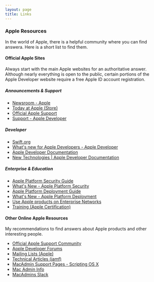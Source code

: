 ```yaml
---
layout: page
title: Links
---
```


### Apple Resources

In the world of Apple, there is a helpful community where you can find answera. Here is a short list to find them.

#### Official Apple Sites

Always start with the main Apple websites for an authoritative answer. Although nearly everything is open to the public, certain portions of the Apple Developer website require a free Apple ID account registration.

##### Announcements & Support
- [Newsroom - Apple](https://www.apple.com/newsroom)
- [Today at Apple (Store)](https://www.apple.com/today)
- [Official Apple Support](https://support.apple.com)
- [Support - Apple Developer](https://developer.apple.com/support)

##### Developer
- [Swift.org](https://www.swift.org)
- [What's new for Apple Developers - Apple Developer](https://developer.apple.com/whats-new/)
- [Apple Developer Documentation](https://developer.apple.com/documentation)
- [New Technologies | Apple Developer Documentation](https://developer.apple.com/documentation/new-technologies-wwdc22/)

##### Enterprise & Education
- [Apple Platform Security Guide](https://support.apple.com/guide/security/welcome/web)
- [What's New - Apple Platform Security](https://support.apple.com/guide/security/secb82d6b274/web)
- [Apple Platform Deployment Guide](https://support.apple.com/guide/deployment/welcome/web)
- [What's New - Apple Platform Deployment](https://support.apple.com/guide/deployment/whats-new-dep950aed53e/1/web/1.0)
- [Use Apple products on Enterprise Networks](https://support.apple.com/HT210060)
- [Training (Apple Certification)](https://training.apple.com)

<!--- comments
- [Mac OS X Security Configuration Guides](https://www.apple.com/support/security/guides/)
- [Mac Security Configuration Guides](https://support.apple.com/en-us/HT201216)
-->

#### Other Online Apple Resources

My recommendations to find answers about Apple products and other interesting people.

- [Official Apple Support Community](https://discussions.apple.com)
- [Apple Developer Forums](https://developer.apple.com/forums/)
- [Mailing Lists (Apple)](https://lists.apple.com/mailman/listinfo)
- [Technical Articles (jamf)](https://docs.jamf.com/technical-articles/index.html)
- [MacAdmin Support Pages - Scripting OS X](https://scriptingosx.com/macadmin-links/)
- [Mac Admin Info](https://www.macadmin.info)
- [MacAdmins Slack](https://macadmins.slack.com)

<!--- comments
- [Accidental Tech Podcast](https://atp.fm)
- [Daring Fireball](https://daringfireball.net)
- [Mac Performance Guides](https://macperformanceguide.com/index_topics.html)
- [MacStories](https://www.macstories.net)
- [MacSurfer News](https://www.macsurfer.com/)
- [MacWorld Reviews](https://www.macworld.com/)
- [RELAY FM](https://www.relay.fm)
-->

